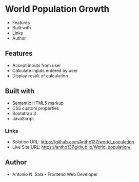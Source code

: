 # World Population Growth

- Features
- Built with
- Links
- Author

## Features

- Accept inputs from user 
- Calculate inputs entered by user
- Display result of calculation                            

## Built with

- Semantic HTML5 markup
- CSS custom properties
- Bootatrap 3
- JavaScript

### Links

- Solution URL: https://github.com/Antho137/world_population
- Live Site URL: https://antho137.github.io/World_population/

## Author

- Antonio N. Sala - Frontend Web Developer
